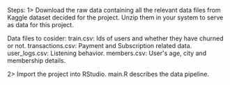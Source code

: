 Steps:
1> Download the raw data containing all the relevant data files from Kaggle dataset decided for the project. Unzip them in your system to serve as data for this project.

  Data files to cosider:
      train.csv: Ids of users and whether they have churned or not.
      transactions.csv: Payment and Subscription related data.
      user_logs.csv: Listening behavior.
      members.csv: User's age, city and membership details.
      
2> Import the project into RStudio. main.R describes the data pipeline.
